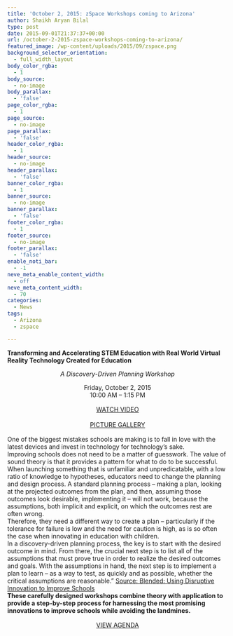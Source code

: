 ```yaml
---
title: 'October 2, 2015: zSpace Workshops coming to Arizona'
author: Shaikh Aryan Bilal
type: post
date: 2015-09-01T21:37:37+00:00
url: /october-2-2015-zspace-workshops-coming-to-arizona/
featured_image: /wp-content/uploads/2015/09/zspace.png
background_selector_orientation:
  - full_width_layout
body_color_rgba:
  - 1
body_source:
  - no-image
body_parallax:
  - 'false'
page_color_rgba:
  - 1
page_source:
  - no-image
page_parallax:
  - 'false'
header_color_rgba:
  - 1
header_source:
  - no-image
header_parallax:
  - 'false'
banner_color_rgba:
  - 1
banner_source:
  - no-image
banner_parallax:
  - 'false'
footer_color_rgba:
  - 1
footer_source:
  - no-image
footer_parallax:
  - 'false'
enable_noti_bar:
  - -1
neve_meta_enable_content_width:
  - off
neve_meta_content_width:
  - 70
categories:
  - News
tags:
  - Arizona
  - zspace

---
```

**Transforming and Accelerating STEM Education with Real World Virtual Reality Technology Created for Education**

<p style="text-align: center;">
  <em>A Discovery-Driven Planning Workshop</em>
</p>

<p style="text-align: center;">
  Friday, October 2, 2015<br /> 10:00 AM &#8211; 1:15 PM
</p>

<p style="text-align: center;">
</p>

<p style="text-align: center;">
  <a class="mk-button outline-btn-lightblue mk-shortcode outline-dimension large" style="font-size: 14px; line-height: 1.5em;" title="WATCH VIDEO" href="https://www.youtube.com/embed/lFZfL_NH5Hk" target="_blank" rel="noopener">WATCH VIDEO</a>
</p>

<p style="text-align: center;">
  <a class="mk-button outline-btn-lightblue mk-shortcode outline-dimension large" style="font-size: 14px; line-height: 1.5em;" title="PICTURE GALLERY" href="http://backbonecommunications.com/?p=9229" target="_blank" rel="noopener">PICTURE GALLERY</a>
</p>

One of the biggest mistakes schools are making is to fall in love with the latest devices and invest in technology for technology&#8217;s sake.  
Improving schools does not need to be a matter of guesswork. The value of sound theory is that it provides a pattern for what to do to be successful.  
When launching something that is unfamiliar and unpredicatable, with a low ratio of knowledge to hypotheses, educators need to change the planning and design process. A standard planning process &#8211; making a plan, looking at the projected outcomes from the plan, and then, assuming those outcomes look desirable, implementing it &#8211; will not work, because the assumptions, both implicit and explicit, on which the outcomes rest are often wrong.  
Therefore, they need a different way to create a plan &#8211; particularly if the tolerance for failure is low and the need for caution is high, as is so often the case when innovating in education with children.  
In a discovery-driven planning process, the key is to start with the desired outcome in mind. From there, the crucial next step is to list all of the assumptions that must prove true in order to realize the desired outcomes and goals. With the assumptions in hand, the next step is to implement a plan to learn &#8211; as a way to test, as quickly and as possible, whether the critical assumptions are reasonable.&#8221; <span style="text-decoration: underline;">Source: Blended: Using Disruptive Innovation to Improve Schools</span>  
**These carefully designed workshops combine theory with application to provide a step-by-step process for harnessing the most promising innovations to improve schools while avoiding the landmines.**

<p style="text-align: center;">
  <a class="mk-button outline-btn-lightblue mk-shortcode outline-dimension large" style="font-size: 14px; line-height: 1.5em;" title="VIEW AGENDA" href="http://backbonecommunications.com/wp-content/uploads/2015/09/zSpace-Agenda-10-02-2015.pdf" target="_blank" rel="noopener">VIEW AGENDA</a>
</p>